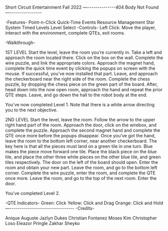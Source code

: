 Short Circuit Entertainment
Fall 2022
—--------------404 Body Not Found—----------------

-Features-
Point-n-Click
Quick-Time Events
Resource Management
Star System
Timed Levels
Level Select
-Controls-
Left Click: Move the player, interact with the environment, complete QTEs, exit rooms.

-Walkthrough-

1ST LEVEL
Start the level, leave the room you’re currently in. Take a left and approach the room located there. Click on the box on the wall. Complete the wire puzzle, and link the appropriate colors.
Approach the magnet hand, complete the quick time event by clicking the popups on screen with the mouse.
If successful, you’ve now installed that part. Leave, and approach the checkerboard near the right side of the room. Complete the chess puzzle, by dropping the chess piece on the green part of the board. After, head down into the now open room, approach the hand and repeat the prior QTE steps. Leave, and go down the hall to the robot body at the end.

You’ve now completed Level 1. Note that there is a white arrow directing you to the next objective.

2ND LEVEL
Start the level, leave the room. Follow the arrow to the upper right hand part of the room. Approach the door, click on the wirebox, and complete the puzzle. 
Approach the second magnet hand and complete the QTE once more before the popups disappear. Once you’ve got the hand, leave the room to the bottom left corner, near another checkerboard. 
The key here is that all the pieces must land on a green tile in one turn. Blue makes the piece move forward one tile.
Place the black piece on the blue tile, and place the other three white pieces on the other blue tile, and green tiles respectively. 
The door on the left of the board should open. Enter the room and obtain your new part.
Leave the room, and go to the bottom left corner. Complete the wire puzzle, enter the room, and complete the QTE once more. 
Leave the room, and go to the top of the next room. Enter the door.

You’ve completed Level 2.


-QTE Indicators-
Green: Click
Yellow: Click and Drag
Orange: Click and Hold
—--------------------------------
-Credits-

Anique Auguste
Jazlyn Dukes
Christian Fontanez
Moses Kim
Christopher Loso
Eleazor Pringle
Zakhar Sheyko


